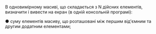 В одновимірному масиві, що складається з N дійсних елементів, визначити і вивести на екран (в одній консольній програмі):

●	суму елементів масиву, що розташовані між першим від'ємним та другим додатним елементами;
